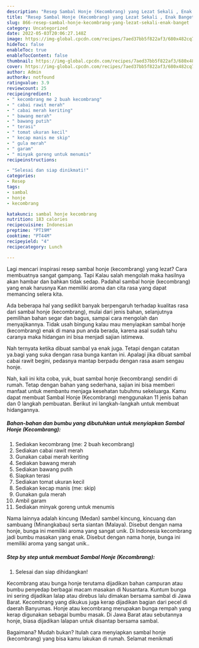 ```yaml
---
description: "Resep Sambal Honje (Kecombrang) yang Lezat Sekali , Enak Banget"
title: "Resep Sambal Honje (Kecombrang) yang Lezat Sekali , Enak Banget"
slug: 866-resep-sambal-honje-kecombrang-yang-lezat-sekali-enak-banget
category: Uncategorized
date: 2022-05-03T20:06:27.148Z
image: https://img-global.cpcdn.com/recipes/7aed37bb5f822af3/680x482cq70/sambal-honje-kecombrang-foto-resep-utama.jpg
hideToc: false
enableToc: true
enableTocContent: false
thumbnail: https://img-global.cpcdn.com/recipes/7aed37bb5f822af3/680x482cq70/sambal-honje-kecombrang-foto-resep-utama.jpg
cover: https://img-global.cpcdn.com/recipes/7aed37bb5f822af3/680x482cq70/sambal-honje-kecombrang-foto-resep-utama.jpg
author: Admin
authorAv: notfound
ratingvalue: 3.9
reviewcount: 25
recipeingredient:
- " kecombrang me 2 buah kecombrang"
- " cabai rawit merah"
- " cabai merah keriting"
- " bawang merah"
- " bawang putih"
- " terasi"
- " tomat ukuran kecil"
- " kecap manis me skip"
- " gula merah"
- " garam"
- " minyak goreng untuk menumis"
recipeinstructions:

- "Selesai dan siap dinikmati!"
categories:
- Resep
tags:
- sambal
- honje
- kecombrang

katakunci: sambal honje kecombrang 
nutrition: 183 calories
recipecuisine: Indonesian
preptime: "PT19M"
cooktime: "PT44M"
recipeyield: "4"
recipecategory: Lunch

---
```



Lagi mencari inspirasi resep sambal honje (kecombrang) yang lezat? Cara membuatnya sangat gampang. Tapi Kalau salah mengolah maka hasilnya akan hambar dan bahkan tidak sedap. Padahal sambal honje (kecombrang) yang enak harusnya Kan memiliki aroma dan cita rasa yang dapat memancing selera kita.


Ada beberapa hal yang sedikit banyak berpengaruh terhadap kualitas rasa dari sambal honje (kecombrang), mulai dari jenis bahan, selanjutnya pemilihan bahan segar dan bagus, sampai cara mengolah dan menyajikannya. Tidak usah bingung kalau mau menyiapkan sambal honje (kecombrang) enak di mana pun anda berada, karena asal sudah tahu caranya maka hidangan ini bisa menjadi sajian istimewa.

Nah ternyata ketika dibuat sambal ya enak juga. Tetapi dengan catatan ya.bagi yang suka dengan rasa bunga kantan ini. Apalagi jika dibuat sambal cabai rawit begini, pedasnya mantap berpadu dengan rasa asam sengau honje.


Nah, kali ini kita coba, yuk, buat sambal honje (kecombrang) sendiri di rumah. Tetap dengan bahan yang sederhana, sajian ini bisa memberi manfaat untuk membantu menjaga kesehatan tubuhmu sekeluarga. Kamu dapat membuat Sambal Honje (Kecombrang) menggunakan 11 jenis bahan dan 0 langkah pembuatan. Berikut ini langkah-langkah untuk membuat hidangannya.

<!--inarticleads1-->

##### Bahan-bahan dan bumbu yang dibutuhkan untuk menyiapkan Sambal Honje (Kecombrang):

1. Sediakan  kecombrang (me: 2 buah kecombrang)
1. Sediakan  cabai rawit merah
1. Gunakan  cabai merah keriting
1. Sediakan  bawang merah
1. Sediakan  bawang putih
1. Siapkan  terasi
1. Sediakan  tomat ukuran kecil
1. Sediakan  kecap manis (me: skip)
1. Gunakan  gula merah
1. Ambil  garam
1. Sediakan  minyak goreng untuk menumis


Nama lainnya adalah kincung (Medan) sambel kincung, kincuang dan sambuang (Minangkabau) serta siantan (Malaya). Disebut dengan nama honje, bunga ini memiliki aroma yang sangat unik. Di Indonesia kecombrang jadi bumbu masakan yang enak. Disebut dengan nama honje, bunga ini memiliki aroma yang sangat unik.. 

<!--inarticleads2-->

##### Step by step untuk membuat Sambal Honje (Kecombrang):


1. Selesai dan siap dihidangkan!

Kecombrang atau bunga honje terutama dijadikan bahan campuran atau bumbu penyedap berbagai macam masakan di Nusantara. Kuntum bunga ini sering dijadikan lalap atau direbus lalu dimakan bersama sambal di Jawa Barat. Kecombrang yang dikukus juga kerap dijadikan bagian dari pecel di daerah Banyumas. Honje atau kecombrang merupakan bunga rempah yang kerap digunakan sebagai bumbu masak. Di Jawa Barat atau sebutannya honje, biasa dijadikan lalapan untuk disantap bersama sambal. 

Bagaimana? Mudah bukan? Itulah cara menyiapkan sambal honje (kecombrang) yang bisa kamu lakukan di rumah. Selamat menikmati
